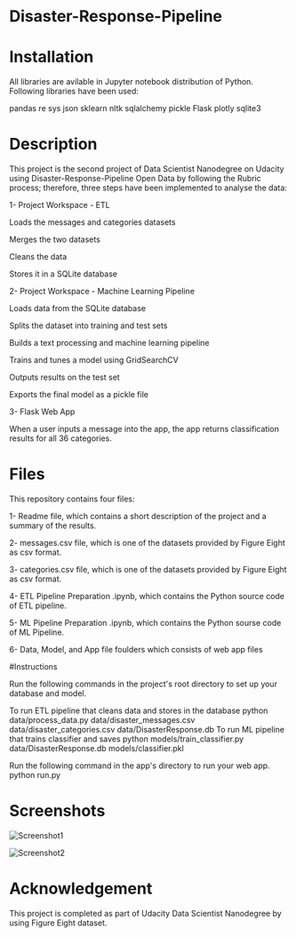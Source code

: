# Disaster-Response-Pipeline
# Installation
All libraries are avilable in Jupyter notebook distribution of Python. Following libraries have been used:

pandas
re
sys
json
sklearn
nltk
sqlalchemy
pickle
Flask
plotly
sqlite3

# Description

This project is the second project of Data Scientist Nanodegree on Udacity using Disaster-Response-Pipeline Open Data by following the Rubric process; therefore, three steps have been implemented to analyse the data:

1- Project Workspace - ETL

Loads the messages and categories datasets

Merges the two datasets

Cleans the data

Stores it in a SQLite database

2- Project Workspace - Machine Learning Pipeline

Loads data from the SQLite database

Splits the dataset into training and test sets

Builds a text processing and machine learning pipeline

Trains and tunes a model using GridSearchCV

Outputs results on the test set

Exports the final model as a pickle file

3- Flask Web App

When a user inputs a message into the app, the app returns classification results for all 36 categories.




# Files

This repository contains four files:

1- Readme file, which contains a short description of the project and a summary of the results.

2- messages.csv file, which is one of the datasets provided by Figure Eight as csv format.

3- categories.csv file, which is one of the datasets provided by Figure Eight as csv format.

4- ETL Pipeline Preparation .ipynb, which contains the Python source code of ETL pipeline.

5- ML Pipeline Preparation .ipynb, which contains the Python sourse code of ML Pipeline.

6- Data, Model, and App file foulders which consists of web app files


#Instructions

Run the following commands in the project's root directory to set up your database and model.

To run ETL pipeline that cleans data and stores in the database python data/process_data.py data/disaster_messages.csv data/disaster_categories.csv data/DisasterResponse.db
To run ML pipeline that trains classifier and saves python models/train_classifier.py data/DisasterResponse.db models/classifier.pkl

Run the following command in the app's directory to run your web app. python run.py

# Screenshots

![Screenshot1](https://user-images.githubusercontent.com/94007036/193726436-8200e86d-cc46-407c-a2e0-7050f39fc350.png)

![Screenshot2](https://user-images.githubusercontent.com/94007036/193726453-2d96de28-8546-4239-9693-39c8422e3fe0.png)



# Acknowledgement

This project is completed as part of Udacity Data Scientist Nanodegree by using Figure Eight dataset.
